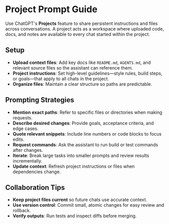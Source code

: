 # Project Prompt Guide

Use ChatGPT's **Projects** feature to share persistent instructions and files across conversations. A project acts as a workspace where uploaded code, docs, and notes are available to every chat started within the project.

## Setup

- **Upload context files**: Add key docs like `README.md`, `AGENTS.md`, and relevant source files so the assistant can reference them.
- **Project instructions**: Set high-level guidelines—style rules, build steps, or goals—that apply to all chats in the project.
- **Organize files**: Maintain a clear structure so paths are predictable.

## Prompting Strategies

- **Mention exact paths**: Refer to specific files or directories when making requests.
- **Describe desired changes**: Provide goals, acceptance criteria, and edge cases.
- **Quote relevant snippets**: Include line numbers or code blocks to focus edits.
- **Request commands**: Ask the assistant to run build or test commands after changes.
- **Iterate**: Break large tasks into smaller prompts and review results incrementally.
- **Update context**: Refresh project instructions or files when dependencies change.

## Collaboration Tips

- **Keep project files current** so future chats use accurate context.
- **Use version control**: Commit small, atomic changes for easy review and rollback.
- **Verify outputs**: Run tests and inspect diffs before merging.
